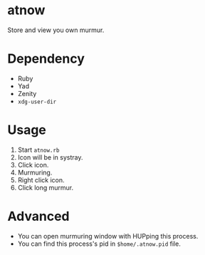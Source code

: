 # atnow

Store and view you own murmur.

# Dependency

* Ruby
* Yad
* Zenity
* `xdg-user-dir`

# Usage

1. Start `atnow.rb`
2. Icon will be in systray.
3. Click icon.
4. Murmuring.
5. Right click icon.
6. Click long murmur.

# Advanced

* You can open murmuring window with HUPping this process.
* You can find this process's pid in `$home/.atnow.pid` file.
